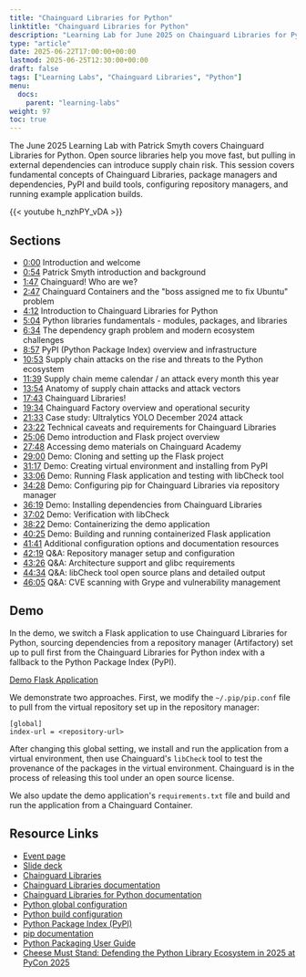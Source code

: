 ```yaml
---
title: "Chainguard Libraries for Python"
linktitle: "Chainguard Libraries for Python"
description: "Learning Lab for June 2025 on Chainguard Libraries for Python and Supply Chain Security"
type: "article"
date: 2025-06-22T17:00:00+00:00
lastmod: 2025-06-25T12:30:00+00:00
draft: false
tags: ["Learning Labs", "Chainguard Libraries", "Python"]
menu:
  docs:
    parent: "learning-labs"
weight: 97
toc: true
---
```


The June 2025 Learning Lab with Patrick Smyth covers Chainguard Libraries for
Python. Open source libraries help you move fast, but pulling in external
dependencies can introduce supply chain risk. This session covers fundamental
concepts of Chainguard Libraries, package managers and dependencies, PyPI and
build tools, configuring repository managers, and running example application builds.

{{< youtube h_nzhPY_vDA >}}

## Sections
- [0:00](https://www.youtube.com/watch?v=h_nzhPY_vDA) Introduction and welcome
- [0:54](https://www.youtube.com/watch?v=h_nzhPY_vDA&t=54s) Patrick Smyth introduction and background
- [1:47](https://www.youtube.com/watch?v=h_nzhPY_vDA&t=107s) Chainguard! Who are we?
- [2:47](https://www.youtube.com/watch?v=h_nzhPY_vDA&t=167s) Chainguard Containers and the "boss assigned me to fix Ubuntu" problem
- [4:12](https://www.youtube.com/watch?v=h_nzhPY_vDA&t=252s) Introduction to Chainguard Libraries for Python
- [5:04](https://www.youtube.com/watch?v=h_nzhPY_vDA&t=304s) Python libraries fundamentals - modules, packages, and libraries
- [6:34](https://www.youtube.com/watch?v=h_nzhPY_vDA&t=394s) The dependency graph problem and modern ecosystem challenges
- [8:57](https://www.youtube.com/watch?v=h_nzhPY_vDA&t=537s) PyPI (Python Package Index) overview and infrastructure
- [10:53](https://www.youtube.com/watch?v=h_nzhPY_vDA&t=653s) Supply chain attacks on the rise and threats to the Python ecosystem
- [11:39](https://www.youtube.com/watch?v=h_nzhPY_vDA&t=699s) Supply chain meme calendar / an attack every month this year
- [13:54](https://www.youtube.com/watch?v=h_nzhPY_vDA&t=834s) Anatomy of supply chain attacks and attack vectors
- [17:43](https://www.youtube.com/watch?v=h_nzhPY_vDA&t=1063s) Chainguard Libraries!
- [19:34](https://www.youtube.com/watch?v=h_nzhPY_vDA&t=1174s) Chainguard Factory overview and operational security
- [21:33](https://www.youtube.com/watch?v=h_nzhPY_vDA&t=1293s) Case study: Ultralytics YOLO December 2024 attack
- [23:22](https://www.youtube.com/watch?v=h_nzhPY_vDA&t=1402s) Technical caveats and requirements for Chainguard Libraries
- [25:06](https://www.youtube.com/watch?v=h_nzhPY_vDA&t=1506s) Demo introduction and Flask project overview
- [27:48](https://www.youtube.com/watch?v=h_nzhPY_vDA&t=1668s) Accessing demo materials on Chainguard Academy
- [29:00](https://www.youtube.com/watch?v=h_nzhPY_vDA&t=1740s) Demo: Cloning and setting up the Flask project
- [31:17](https://www.youtube.com/watch?v=h_nzhPY_vDA&t=1877s) Demo: Creating virtual environment and installing from PyPI
- [33:06](https://www.youtube.com/watch?v=h_nzhPY_vDA&t=1986s) Demo: Running Flask application and testing with libCheck tool
- [34:28](https://www.youtube.com/watch?v=h_nzhPY_vDA&t=2068s) Demo: Configuring pip for Chainguard Libraries via repository manager
- [36:19](https://www.youtube.com/watch?v=h_nzhPY_vDA&t=2179s) Demo: Installing dependencies from Chainguard Libraries
- [37:02](https://www.youtube.com/watch?v=h_nzhPY_vDA&t=2222s) Demo: Verification with libCheck
- [38:22](https://www.youtube.com/watch?v=h_nzhPY_vDA&t=2302s) Demo: Containerizing the demo application
- [40:25](https://www.youtube.com/watch?v=h_nzhPY_vDA&t=2425s) Demo: Building and running containerized Flask application
- [41:41](https://www.youtube.com/watch?v=h_nzhPY_vDA&t=2501s) Additional configuration options and documentation resources
- [42:19](https://www.youtube.com/watch?v=h_nzhPY_vDA&t=2539s) Q&A: Repository manager setup and configuration
- [43:26](https://www.youtube.com/watch?v=h_nzhPY_vDA&t=2606s) Q&A: Architecture support and glibc requirements
- [44:34](https://www.youtube.com/watch?v=h_nzhPY_vDA&t=2674s) Q&A: libCheck tool open source plans and detailed output
- [46:05](https://www.youtube.com/watch?v=h_nzhPY_vDA&t=2765s) Q&A: CVE scanning with Grype and vulnerability management

## Demo

In the demo, we switch a Flask application to use Chainguard Libraries for Python, sourcing dependencies from a repository manager (Artifactory) set up to pull first from the Chainguard Libraries for Python index with a fallback to the Python Package Index (PyPI).

[Demo Flask Application](https://github.com/chainguard-dev/cg-images-python-migration/tree/libraries-demo)

We demonstrate two approaches. First, we modify the `~/.pip/pip.conf` file to pull from the virtual repository set up in the repository manager:

```
[global]
index-url = <repository-url>
```

After changing this global setting, we install and run the application from a virtual environment, then use Chainguard's `libCheck` tool to test the provenance of the packages in the virtual environment. Chainguard is in the process of releasing this tool under an open source license.

We also update the demo application's `requirements.txt` file and build and run the application from a Chainguard Container.

## Resource Links

- [Event page](https://events.chainguard.dev/0bcb08ad-2ba1-447b-b87e-703f04d7ef11/)
- [Slide deck](/downloads/learning-lab-python-libraries.pdf)
- [Chainguard Libraries](https://www.chainguard.dev/libraries)
- [Chainguard Libraries documentation](/chainguard/libraries/overview/)
- [Chainguard Libraries for Python documentation](/chainguard/libraries/python/overview/)
- [Python global configuration](/chainguard/libraries/python/global-configuration/)
- [Python build configuration](/chainguard/libraries/python/build-configuration/)
- [Python Package Index (PyPI)](https://pypi.org/)
- [pip documentation](https://pip.pypa.io/)
- [Python Packaging User Guide](https://packaging.python.org/)
- [Cheese Must Stand: Defending the Python Library Ecosystem in 2025 at PyCon 2025](https://www.youtube.com/watch?v=5cdC5pVkCvU)
